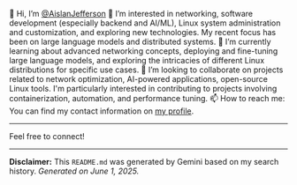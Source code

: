 👋 Hi, I’m [@AislanJefferson](https://www.linkedin.com/in/aislanjefferson/)
👀 I’m interested in networking, software development (especially backend and AI/ML), Linux system administration and customization, and exploring new technologies. My recent focus has been on large language models and distributed systems.
🌱 I’m currently learning about advanced networking concepts, deploying and fine-tuning large language models, and exploring the intricacies of different Linux distributions for specific use cases.
💞️ I’m looking to collaborate on projects related to network optimization, AI-powered applications, open-source Linux tools. I'm particularly interested in contributing to projects involving containerization, automation, and performance tuning.
📫 How to reach me: You can find my contact information on [my profile](https://github.com/AislanJefferson).

---

Feel free to connect!

***

**Disclaimer:** This `README.md` was generated by Gemini based on my search history. *Generated on June 1, 2025.*
